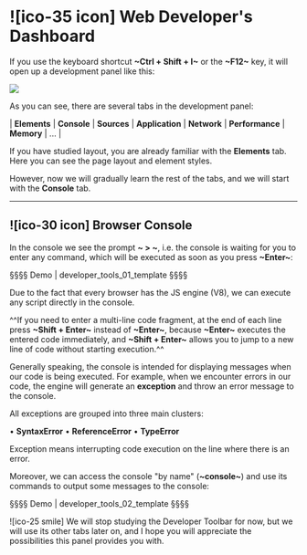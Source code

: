 # ![ico-35 icon] Web Developer's Dashboard

If you use the keyboard shortcut **~Ctrl + Shift + I~** or the **~F12~** key, it will open up a development panel like this:

![](illustrations/developer-tools-console-tabs.png)

As you can see, there are several tabs in the development panel:

| **Elements** | **Console** | **Sources** | **Application** | **Network** | **Performance** | **Memory** | ... |

If you have studied layout, you are already familiar with the **Elements** tab. Here you can see the page layout and element styles.

However, now we will gradually learn the rest of the tabs, and we will start with the **Console** tab.
_______________________________________________________________

## ![ico-30 icon] Browser Console

In the console we see the prompt **~ > ~**, i.e. the console is waiting for you to enter any command, which will be executed as soon as you press **~Enter~**:

§§§§ Demo | developer_tools_01_template §§§§

Due to the fact that every browser has the JS engine (V8), we can execute any script directly in the console.

^^If you need to enter a multi-line code fragment, at the end of each line press **~Shift + Enter~** instead of **~Enter~**, because **~Enter~** executes the entered code immediately, and **~Shift + Enter~** allows you to jump to a new line of code without starting execution.^^

Generally speaking, the console is intended for displaying messages when our code is being executed.
For example, when we encounter errors in our code, the engine will generate an **exception** and throw an error message to the console.

All exceptions are grouped into three main clusters:

• **SyntaxError**
• **ReferenceError**
• **TypeError**

Exception means interrupting code execution on the line where there is an error.

Moreover, we can access the console "by name" (**~console~**) and use its commands to output some messages to the console:

§§§§ Demo | developer_tools_02_template §§§§

![ico-25 smile] We will stop studying the Developer Toolbar for now, but we will use its other tabs later on, and I hope you will appreciate the possibilities this panel provides you with.
